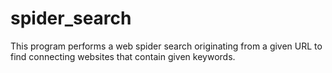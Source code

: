 # spider_search
This program performs a web spider search originating from a given URL to find connecting websites that contain given keywords.
